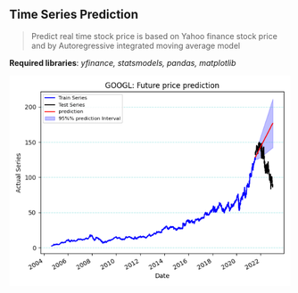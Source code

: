 ## Time Series Prediction 

>Predict real time stock price is based on Yahoo finance stock price and by Autoregressive integrated moving average model 

**Required libraries**: *yfinance, statsmodels, pandas, matplotlib*

![Image Detection](plot2.png)
